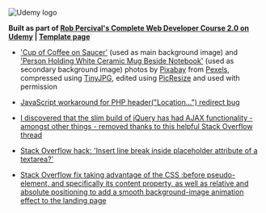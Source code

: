 ![Udemy logo](https://www.udemy.com/staticx/udemy/images/v6/logo-coral-light.svg)

**Built as part of [Rob Percival's Complete Web Developer Course 2.0 on Udemy](https://www.udemy.com/course/the-complete-web-developer-course-2/) | [Template page](https://eco-cdn.co.uk/webdeveloper2.0/content/7-mysql/index.php)**

* ['Cup of Coffee on Saucer'](https://www.pexels.com/photo/beverage-break-breakfast-brown-414630/) (used as main background image) and ['Person Holding White Ceramic Mug Beside Notebook'](https://www.pexels.com/photo/beverage-breakfast-brown-cafe-433205/) (used as secondary background image) photos by [Pixabay](https://www.pexels.com/@pixabay) from [Pexels](https://www.pexels.com), compressed using [TinyJPG](https://tinyjpg.com/), edited using [PicResize](https://picresize.com/) and used with permission

* [JavaScript workaround for PHP header("Location...") redirect bug](https://stackoverflow.com/questions/12525251/header-location-not-working-in-my-php-code)

* [I discovered that the slim build of jQuery has had AJAX functionality - amongst other things - removed thanks to this helpful Stack Overflow thread](https://stackoverflow.com/questions/18271251/typeerror-ajax-is-not-a-function)

* [Stack Overflow hack: 'Insert line break inside placeholder attribute of a textarea?'](https://stackoverflow.com/questions/7312623/insert-line-break-inside-placeholder-attribute-of-a-textarea)

* [Stack Overflow fix taking advantage of the CSS :before pseudo-element, and specifically its content property, as well as relative and absolute positioning to add a smooth background-image animation effect to the landing page](https://stackoverflow.com/questions/40742534/animate-background-size-zoom-to-background-size-110)
